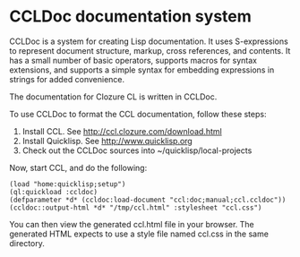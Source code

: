 # CCLDoc documentation system

CCLDoc is a system for creating Lisp documentation. It uses S-expressions to represent document structure, markup, cross references, and contents. It has a small number of basic operators, supports macros for syntax extensions, and supports a simple syntax for embedding expressions in strings for added convenience.

The documentation for Clozure CL is written in CCLDoc.

To use CCLDoc to format the CCL documentation, follow these steps:

1. Install CCL.  See http://ccl.clozure.com/download.html
2. Install Quicklisp.  See http://www.quicklisp.org
3. Check out the CCLDoc sources into ~/quicklisp/local-projects

Now, start CCL, and do the following:

    (load "home:quicklisp;setup")
    (ql:quickload :ccldoc)
    (defparameter *d* (ccldoc:load-document "ccl:doc;manual;ccl.ccldoc"))
    (ccldoc::output-html *d* "/tmp/ccl.html" :stylesheet "ccl.css")

You can then view the generated ccl.html file in your browser. The generated HTML expects to use a style file named ccl.css in the same directory.
